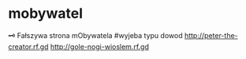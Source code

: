 # mobywatel
🗝️ Fałszywa strona mObywatela 
#wyjeba typu dowod
http://peter-the-creator.rf.gd
http://gole-nogi-wioslem.rf.gd 